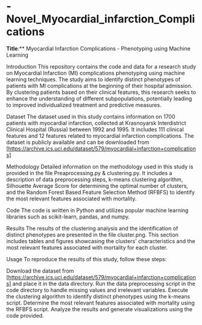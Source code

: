 # -Novel_Myocardial_infarction_Complications
**Title**:** Myocardial Infarction Complications - Phenotyping using Machine Learning

Introduction
This repository contains the code and data for a research study on Myocardial Infarction (MI) complications phenotyping using machine learning techniques. The study aims to identify distinct phenotypes of patients with MI complications at the beginning of their hospital admission. By clustering patients based on their clinical features, this research seeks to enhance the understanding of different subpopulations, potentially leading to improved individualized treatment and predictive measures.

Dataset
The dataset used in this study contains information on 1700 patients with myocardial infarction, collected at Krasnoyarsk Interdistrict Clinical Hospital (Russia) between 1992 and 1995. It includes 111 clinical features and 12 features related to myocardial infarction complications. The dataset is publicly available and can be downloaded from [https://archive.ics.uci.edu/dataset/579/myocardial+infarction+complications]

Methodology
Detailed information on the methodology used in this study is provided in the file Preaprocessing.py & clustering.py. It includes a description of data preprocessing steps, k-means clustering algorithm, Silhouette Average Score for determining the optimal number of clusters, and the Random Forest Based Feature Selection Method (RFBFS) to identify the most relevant features associated with mortality.

Code
The code is written in Python and utilizes popular machine learning libraries such as scikit-learn, pandas, and numpy.

Results
The results of the clustering analysis and the identification of distinct phenotypes are presented in the file cluster.png. This section includes tables and figures showcasing the clusters' characteristics and the most relevant features associated with mortality for each cluster.

Usage
To reproduce the results of this study, follow these steps:

Download the dataset from [https://archive.ics.uci.edu/dataset/579/myocardial+infarction+complications] and place it in the data directory.
Run the data preprocessing script in the code directory to handle missing values and irrelevant variables.
Execute the clustering algorithm to identify distinct phenotypes using the k-means script.
Determine the most relevant features associated with mortality using the RFBFS script.
Analyze the results and generate visualizations using the code provided.
